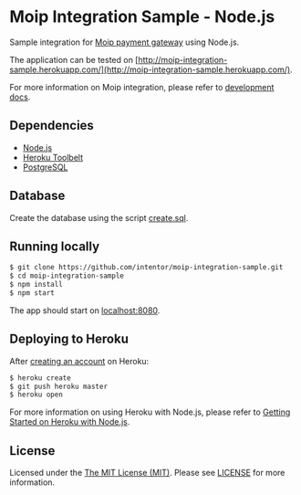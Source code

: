 # Moip Integration Sample - Node.js

Sample integration for [Moip payment gateway](https://moip.com.br/en/) using Node.js.

The application can be tested on [http://moip-integration-sample.herokuapp.com/](http://moip-integration-sample.herokuapp.com/).

For more information on Moip integration, please refer to [development docs](https://moip.com.br/para-devs/).

## Dependencies

- [Node.js](http://nodejs.org/)
- [Heroku Toolbelt](https://toolbelt.heroku.com/)
- [PostgreSQL](https://www.postgresql.org/)

## Database

Create the database using the script [create.sql](db/create.sql). 

## Running locally

```sh
$ git clone https://github.com/intentor/moip-integration-sample.git
$ cd moip-integration-sample
$ npm install
$ npm start
```

The app should start on [localhost:8080](http://localhost:8080/).

## Deploying to Heroku

After [creating an account](https://signup.heroku.com/) on Heroku: 

```sh
$ heroku create
$ git push heroku master
$ heroku open
```

For more information on using Heroku with Node.js, please refer to [Getting Started on Heroku with Node.js](https://devcenter.heroku.com/articles/getting-started-with-nodejs).

## License

Licensed under the [The MIT License (MIT)](http://opensource.org/licenses/MIT). Please see [LICENSE](LICENSE) for more information.